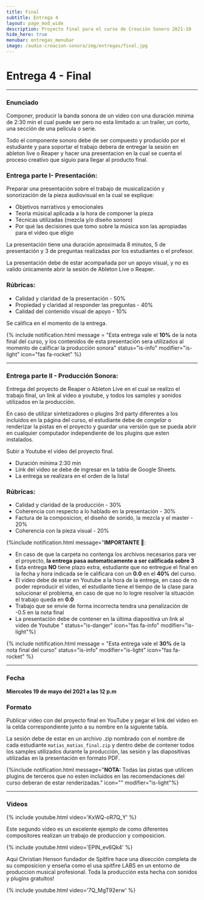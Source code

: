 ```yaml
---
title: Final
subtitle: Entrega 4
layout: page_mod_wide
description: Proyecto final para el curso de Creación Sonoro 2021-10
hide_hero: true
menubar: entregas_menubar
image: /audio-creacion-sonora/img/entregas/final.jpg
---
```


# Entrega 4 - Final

---

### Enunciado

Componer, producir la banda sonora de un video con una duración minima de 2:30 min el cual puede ser pero no esta limitado a: un trailer, un corto, una sección de una pelicula o serie.

Todo el componente sonoro debe de ser compuesto y producido por el estudiante y para soportar el trabajo debera de entregar la sesión en ableton live o Reaper y hacer una presentacion en la cual se cuenta el proceso creativo que siguio para llegar al producto final.

### Entrega parte I- Presentación:

Preparar una presentación sobre el trabajo de musicalización y sonorización de la pieza audiovisual en la cual se explique:

- Objetivos narrativos y emocionales
- Teoria músical aplicada a la hora de componer la pieza
- Técnicas utilizadas (mezcla y/o diseño sonoro)
- Por qué las decisiones que tomo sobre la música son las apropiadas para el video que eligio

La presentación tiene una duración aproximada 8 minutos, 5 de presentación y 3 de preguntas realizadas por los estudiantes o el profesor.

La presentación debe de estar acompañada por un apoyo visual, y no es valido únicamente abrir la sesión de Ableton Live o Reaper.

### Rúbricas:

- Calidad y claridad de la presentación - 50%
- Propiedad y claridad al responder las preguntas - 40%
- Calidad del contenido visual de apoyo - 10%

Se califica en el momento de la entrega.

{% include notification.html
message = "Esta entrega vale el **10%** de la nota final del curso, y los contenidos de esta presentación sera utilizados al momento de calificar la producción sonora"
status="is-info"
modifier="is-light"
icon="fas fa-rocket"
%}

---

### Entrega parte II - Producción Sonora:

Entrega del proyecto de Reaper o Ableton Live en el cual se realizo el trabajo final, un link al video a youtube, y todos los samples y sonidos utilizados en la producción.

En caso de utilizar sintetizadores o plugins 3rd party diferentes a los incluidos en la página del curso, el estudiante debe de _congelar_ o renderizar la pistas en el proyecto y guardar una versión que se pueda abrir en cualquier computador independiente de los plugins que esten instalados.

Subir a Youtube el video del proyecto final.

- Duración mínima 2:30 min
- Link del video se debe de ingresar en la tabla de Google Sheets.
- La entrega se realizara en el orden de la lista!

### Rúbricas:

- Calidad y claridad de la producción - 30%
- Coherencia con respecto a lo hablado en la presentación - 30%
- Factura de la composicion, el diseño de sonido, la mezcla y el master - 20%
- Coherencia con la pieza visual - 20%

{%include notification.html
message="**IMPORTANTE 🚨**:

- En caso de que la carpeta no contenga los archivos necesarios para ver el proyecto, **la entrega pasa automaticamente a ser calificada sobre 3**
- Esta entrega **NO** tiene plazo extra, estudiante que no entregue el final en la fecha y hora indicada se le calificara con un **0.0** en el **40%** del curso.
- El video debe de estar en Youtube a la hora de la entrega, en caso de no poder reproducir el video, el estudiante tiene el tiempo de la clase para solucionar el problema, en caso de que no lo logre resolver la situación el trabajo queda en **0.0**
- Trabajo que se envie de forma incorrecta tendra una penalización de -0.5 en la nota final
- La presentación debe de contener en la última diapositiva un link al video de Youtube
  "
  status="is-danger"
  icon="fas fa-info"
  modifier="is-light"%}

{% include notification.html
message = "Esta entrega vale el **30%** de la nota final del curso"
status="is-info"
modifier="is-light"
icon="fas fa-rocket"
%}

---

### Fecha

**Miercoles 19 de mayo del 2021 a las 12 p.m**

### Formato

Publicar video con del proyecto final en YouTube y pegar el link
del video en la celda correspondiente junto a su nombre en la
siguiente tabla.

La sesión debe de estar en un archivo .zip nombrado con el nombre de cada estudiante `matias_matias_final.zip` y dentro debe de contener todos los samples utilizados durante la producción, las sesión y las diapositivas utilizadas en la presentación en formato PDF.

{%include notification.html
message="**NOTA:** Todas las pistas que utilicen plugins de terceros que no esten incluidos en las recomendaciones del curso deberan de estar renderizadas."
icon=""
modifier="is-light"%}

<!-- Desactivadas hasta proximas entregas -->
<!-- <div class="columns">
<div class="column">
{% include button.html
message="AGREGAR LINK DE YOUTUBE"
link="https://docs.google.com/spreadsheets/d/1k0dTZTnIsHELf4R5Ziu10da8uDB56Nanr6HXfO58KLM/edit?usp=sharing"
icon="fab fa-youtube"
style="is-outlined is-danger"
disabled='true'
%}
</div>
<div class="column">
{% include button.html
message="SESIÓN COMPLETA"
link="https://forms.gle/HDVp2cxKgSnAVGCQ8"
icon="fas fa-upload"
disabled='true'
%}
</div>
</div> -->

---

### Videos

{% include youtube.html video='KxWQ-oR7Q_Y' %}

Este segundo video es un excelente ejemplo de como diferentes compositores realizan un trabajo de produccion y composicion.

{% include youtube.html video='EPlN_ev6Qk4' %}

Aqui Christian Henson fundador de Spitfire hace una disección completa de su composicion y enseña como el usa spitfire LABS en un entorno de produccion musical profesional. Toda la producción esta hecha con sonidos y plugins gratuitos!

{% include youtube.html video='7Q_MgT92erw' %}
